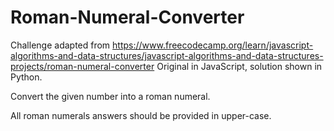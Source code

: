 # Roman-Numeral-Converter

Challenge adapted from https://www.freecodecamp.org/learn/javascript-algorithms-and-data-structures/javascript-algorithms-and-data-structures-projects/roman-numeral-converter
Original in JavaScript, solution shown in Python.

Convert the given number into a roman numeral.

All roman numerals answers should be provided in upper-case.
